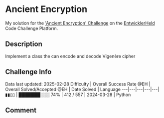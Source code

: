 # Ancient Encryption

My solution for the ['Ancient Encryption' Challenge](https://platform.entwicklerheld.de/challenge/ancient-encryption?technology=Python) on the [EntwicklerHeld](https://platform.entwicklerheld.de/) Code Challenge Platform.

## Description
Implement a class the can encode and decode Vigenère cipher

## Challenge Info
Data last updated: 2025-02-28
Difficulty | Overall Success Rate @EH | Overall Solved/Accepted @EH | Date Solved | Language
---|---|---|---|---|
▮▮▯▯ | ███████░░░ 74% | 412 / 557 | 2024-03-28 | Python

## Comment
